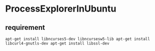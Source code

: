 # ProcessExplorerInUbuntu
## requirement 
``apt-get install libncurses5-dev libncursesw5-lib
apt-get install libcurl4-gnutls-dev
apt-get install libssl-dev``
